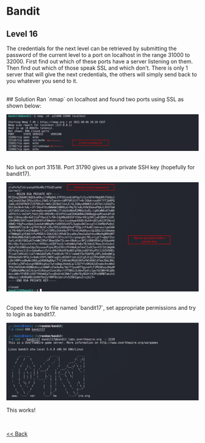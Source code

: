 # Bandit

## Level 16
The credentials for the next level can be retrieved by submitting the password of the current level to a port on localhost in the range 31000 to 32000. First find out which of these ports have a server listening on them. Then find out which of those speak SSL and which don’t. There is only 1 server that will give the next credentials, the others will simply send back to you whatever you send to it.

<br/>
## Solution
Ran `nmap` on localhost and found two ports using SSL as shown below:

![Level 16 Image](./images/Level16.1.png)

<br/>
No luck on port 31518. Port 31790 gives us a private SSH key (hopefully for bandit17).

![Level 16 Image](./images/Level16.2.png)

<br/>
Coped the key to file named `bandit17`, set appropriate permissions and try to login as bandit17. 

![Level 16 Image](./images/Level16.3.png)

This works!

<br/>

[<< Back](https://grey-fish.github.io/Bandit/index.html)
